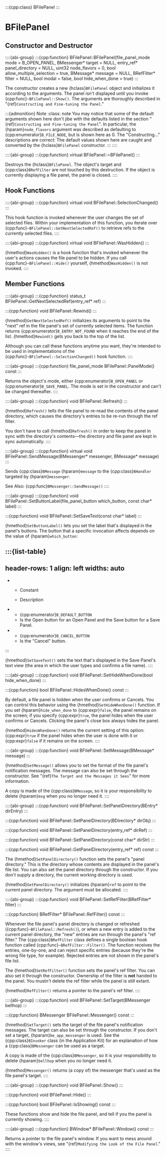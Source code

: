 :::{cpp:class} BFilePanel
:::

# BFilePanel

## Constructor and Destructor

::::{abi-group}
:::{cpp:function} BFilePanel::BFilePanel(file_panel_mode mode = B_OPEN_PANEL, BMessenger* target = NULL, entry_ref* panel_directory = NULL, uint32 node_flavors = 0, bool allow_multiple_selection = true, BMessage* message = NULL, BRefFilter* filter = NULL, bool modal = false, bool hide_when_done = true)
:::

The constructor creates a new {hclass}`BFilePanel` object and initializes
it according to the arguments. The panel isn't displayed until you invoke
{cpp:func}`~BFilePanel::Show()`. The arguments are thoroughly described in
"{ref}`Constructing and Fine-tuning the Panel`."

:::{admonition} Note
:class: note
You may notice that some of the default arguments shown here don't jibe
with the defaults listed in the section "{ref}`Constructing and Fine-tuning
the Panel`". In particular, the {hparam}`node_flavors` argument was
described as defaulting to {cpp:enumerator}`B_FILE_NODE`, but is shown here
as 0. The "Constructing…" descriptions are correct: The default values
shown here are caught and converted by the {hclass}`BFilePanel`
constructor.
:::
::::

::::{abi-group}
:::{cpp:function} virtual BFilePanel::~BFilePanel()
:::

Destroys the {hclass}`BFilePanel`. The object's target and
{cpp:class}`BRefFilter` are not touched by this destruction. If the object
is currently displaying a file panel, the panel is closed.
::::

## Hook Functions

::::{abi-group}
:::{cpp:function} virtual void BFilePanel::SelectionChanged()
:::

This hook function is invoked whenever the user changes the set of
selected files. Within your implementation of this function, you iterate
over {cpp:func}`~BFilePanel::GetNextSelectedRef()` to retrieve refs to the
currently selected files.
::::

::::{abi-group}
:::{cpp:function} virtual void BFilePanel::WasHidden()
:::

{hmethod}`WasHidden()` is a hook function that's invoked whenever the
user's actions causes the file panel to be hidden. If you call
{cpp:func}`~BFilePanel::Hide()` yourself, {hmethod}`WasHidden()` is not
invoked.
::::

## Member Functions

::::{abi-group}
:::{cpp:function} status_t BFilePanel::GetNextSelectedRef(entry_ref* ref)
:::

:::{cpp:function} void BFilePanel::Rewind()
:::

{hmethod}`GetNextSelectedRef()` initializes its arguments to point to the
"next" ref in the file panel's set of currently selected items. The
function returns {cpp:enumerator}`B_ENTRY_NOT_FOUND` when it reaches the
end of the list. {hmethod}`Rewind()` gets you back to the top of the list.

Although you can call these functions anytime you want, they're intended
to be used in implementations of the
{cpp:func}`~BFilePanel::SelectionChanged()` hook function.
::::

::::{abi-group}
:::{cpp:function} file_panel_mode BFilePanel::PanelMode() const
:::

Returns the object's mode, either {cpp:enumerator}`B_OPEN_PANEL` or
{cpp:enumerator}`B_SAVE_PANEL`. The mode is set in the constructor and
can't be changed thereafter.
::::

::::{abi-group}
:::{cpp:function} void BFilePanel::Refresh()
:::

{hmethod}`Refresh()` tells the file panel to re-read the contents of the
panel directory, which causes the directory's entries to be re-run through
the ref filter.

You don't have to call {hmethod}`Refresh()` in order to keep the panel in
sync with the directory's contents—the directory and file panel are kept in
sync automatically.
::::

::::{abi-group}
:::{cpp:function} virtual void BFilePanel::SendMessage(BMessenger* messenger, BMessage* message)
:::

Sends {cpp:class}`BMessage` {hparam}`message` to the {cpp:class}`BHandler`
targeted by {hparam}`messenger`.

See Also: {cpp:func}`BMessenger::SendMessage()`
::::

::::{abi-group}
:::{cpp:function} void BFilePanel::SetButtonLabel(file_panel_button which_button, const char* label)
:::

:::{cpp:function} void BFilePanel::SetSaveText(const char* label)
:::

{hmethod}`SetButtonLabel()` lets you set the label that's displayed in the
panel's buttons. The button that a specific invocation affects depends on
the value of {hparam}`which_button`:

:::{list-table}
---
header-rows: 1
align: left
widths: auto
---
-
	- Constant

	- Description

-
	- {cpp:enumerator}`B_DEFAULT_BUTTON`
	- Is the Open button for an Open Panel and the Save button for a Save Panel.
-
	- {cpp:enumerator}`B_CANCEL_BUTTON`
	- Is the "Cancel" button.

:::

{hmethod}`SetSaveText()` sets the text that's displayed in the Save
Panel's text view (the area in which the user types and confirms a file
name).
::::

::::{abi-group}
:::{cpp:function} void BFilePanel::SetHideWhenDone(bool hide_when_done)
:::

:::{cpp:function} bool BFilePanel::HidesWhenDone() const
:::

By default, a file panel is hidden when the user confirms or Cancels. You
can control this behavior using the {hmethod}`SetHideWhenDone()` function.
If you set {hparam}`hide_when_done` to {cpp:expr}`false`, the panel remains
on the screen; if you specify {cpp:expr}`true`, the panel hides when the
user confirms or Cancels. Clicking the panel's close box always hides the
panel.

{hmethod}`HidesWhenDone()` returns the current setting of this option:
{cpp:expr}`true` if the panel hides when the user is done with it or
{cpp:expr}`false` if it remains on the screen.
::::

::::{abi-group}
:::{cpp:function} void BFilePanel::SetMessage(BMessage* message)
:::

{hmethod}`SetMessage()` allows you to set the format of the file panel's
notification messages. The message can also be set through the constructor.
See "{ref}`The Target and the Messages it Sees`" for more information.

A copy is made of the {cpp:class}`BMessage`, so it is your responsibility
to delete {hparam}`msg` when you no longer need it.
::::

::::{abi-group}
:::{cpp:function} void BFilePanel::SetPanelDirectory(BEntry* dirEntry)
:::

:::{cpp:function} void BFilePanel::SetPanelDirectory(BDirectory* dirObj)
:::

:::{cpp:function} void BFilePanel::SetPanelDirectory(entry_ref* dirRef)
:::

:::{cpp:function} void BFilePanel::SetPanelDirectory(const char* dirStr)
:::

:::{cpp:function} void BFilePanel::GetPanelDirectory(entry_ref* ref) const
:::

The {hmethod}`SetPanelDirectory()` function sets the panel's "panel
directory." This is the directory whose contents are displayed in the
panel's file list. You can also set the panel directory through the
constructor. If you don't supply a directory, the current working directory
is used.

{hmethod}`GetPanelDirectory()` initializes {hparam}`ref` to point to the
current panel directory. The argument must be allocated.
::::

::::{abi-group}
:::{cpp:function} void BFilePanel::SetRefFilter(BRefFilter* filter)
:::

:::{cpp:function} BRefFilter* BFilePanel::RefFilter() const
:::

Whenever the file panel's panel directory is changed or refreshed
({cpp:func}`~BFilePanel::Refresh()`), or when a new entry is added to the
current panel directory, the "new" entries are run through the panel's "ref
filter." The {cpp:class}`BRefFilter` class defines a single boolean hook
function called {cpp:func}`~BRefFilter::Filter()`. The function receives
the entries, one-by-one, and can reject specific entries (because they're
the wrong file type, for example). Rejected entries are not shown in the
panel's file list.

The {hmethod}`SetRefFilter()` function sets the panel's ref filter. You
can also set it through the constructor. Ownership of the filter is __not__
handed to the panel. You mustn't delete the ref filter while the panel is
still extant.

{hmethod}`RefFilter()` returns a pointer to the panel's ref filter.
::::

::::{abi-group}
:::{cpp:function} void BFilePanel::SetTarget(BMessenger bellhop)
:::

:::{cpp:function} BMessenger BFilePanel::Messenger() const
:::

{hmethod}`SetTarget()` sets the target of the file panel's notification
messages. The target can also be set through the constructor. If you don't
set a target, {hparam}`be_app_messenger` is used. See the
{cpp:class}`BInvoker` class (in the Application Kit) for an explanation of
how a {cpp:class}`BMessenger` can be used as a target.

A copy is made of the {cpp:class}`BMessenger`, so it is your
responsibility to delete {hparam}`bellhop` when you no longer need it.

{hmethod}`Messenger()` returns (a copy of) the messenger that's used as
the file panel's target.
::::

::::{abi-group}
:::{cpp:function} void BFilePanel::Show()
:::

:::{cpp:function} void BFilePanel::Hide()
:::

:::{cpp:function} bool BFilePanel::IsShowing() const
:::

These functions show and hide the file panel, and tell if you the panel is
currently showing.
::::

::::{abi-group}
:::{cpp:function} BWindow* BFilePanel::Window() const
:::

Returns a pointer to the file panel's window. If you want to mess around
with the window's views, see "{ref}`Modifying the Look of the File Panel`."
::::
